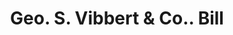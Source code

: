 ---
doi: 10.7916/D8S76T8C
date_other: '1880'
date_other_textual: 1880-1889
form: printed ephemera
genre:
- Invoices
name:
- Geo. S. Vibbert & Co.
object_in_context_url: https://biggert.cul.columbia.edu/items/view/ave_biggert_00060
subject_hierarchical_geographic:
- Clintonville, Connecticut, United States
subject_name:
- Geo. S. Vibbert & Co.
title: Geo. S. Vibbert & Co.. Bill
sort_title: Geo. S. Vibbert & Co.. Bill
call_number: ave_biggert_00060
coordinates:
- 41.38166666666667,-72.85833333333333
pid: ave_biggert_00060
identifiers: ave_biggert_00060
permalink: /biggert/ave_biggert_00060/
layout: iiif-image-page
---